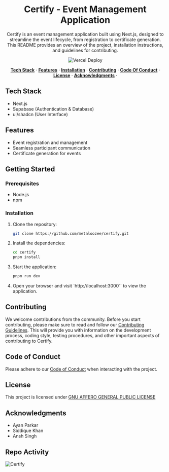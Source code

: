 <h1 align="center">Certify - Event Management Application</h1>
<p align="center">
Certify is an event management application built using Next.js, designed to streamline the event lifecycle, from registration to certificate generation. This README provides an overview of the project, installation instructions, and guidelines for contributing.
</p>

<div align="center">

![Vercel Deploy](https://therealsujitk-vercel-badge.vercel.app/?app=certify-omega)

</div>

<p align="center">
  <a href="#tech-stack"><strong>Tech Stack</strong></a> ·
  <a href="#features"><strong>Features</strong></a> ·
  <a href="#getting-started"><strong>Installation</strong></a> ·
  <a href="#contributing"><strong>Contributing</strong></a> ·
  <a href="#code-of-conduct"><strong>Code Of Conduct</strong></a> ·
  <a href="#license"><strong>License</strong></a> ·
  <a href="#acknowledgments"><strong>Acknowledgments</strong></a> ·
</p>

## Tech Stack

-   Next.js
-   Supabase (Authentication & Database)
-   ui/shadcn (User Interface)

## Features

-   Event registration and management
-   Seamless participant communication
-   Certificate generation for events

## Getting Started

### Prerequisites

-   Node.js
-   npm

### Installation

1. Clone the repository:
    ```bash
    git clone https://github.com/metaloozee/certify.git
    ```
2. Install the dependencies:
    ```bash
    cd certify
    pnpm install
    ```
3. Start the application:
    ```bash
    pnpm run dev
    ```
4. Open your browser and visit `http://localhost:3000`` to view the application.

## Contributing

We welcome contributions from the community. Before you start contributing, please make sure to read and follow our [Contributing Guidelines](CONTRIBUTING.md). This will provide you with information on the development process, coding style, testing procedures, and other important aspects of contributing to Certify.

## Code of Conduct

Please adhere to our [Code of Conduct](CODE_OF_CONDUCT.md) when interacting with the project.

## License

This project is licensed under [GNU AFFERO GENERAL PUBLIC LICENSE](LICENSE.md)

## Acknowledgments

-   Ayan Parkar
-   Siddique Khan
-   Ansh Singh

## Repo Activity

![Certify](https://repobeats.axiom.co/api/embed/e3b76c10eda4637662c632ae5a03375b6d479f81.svg "Repobeats analytics image")
